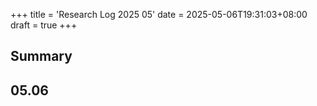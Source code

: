 +++
title = 'Research Log 2025 05'
date = 2025-05-06T19:31:03+08:00
draft = true
+++

## Summary

## 05.06